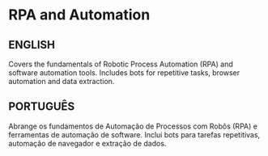 # RPA and Automation

## ENGLISH

Covers the fundamentals of Robotic Process Automation (RPA) and software automation tools. Includes bots for repetitive tasks, browser automation and data extraction.

## PORTUGUÊS

Abrange os fundamentos de Automação de Processos com Robôs (RPA) e ferramentas de automação de software. Inclui bots para tarefas repetitivas, automação de navegador e extração de dados.
